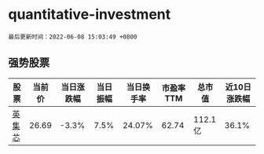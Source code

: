 # quantitative-investment

`最后更新时间：2022-06-08 15:03:49 +0800`

## 强势股票

|股票|当前价|当日涨跌幅|当日振幅|当日换手率|市盈率TTM|总市值|近10日涨跌幅|
|----|----|----|----|----|----|----|----|
|[英集芯](https://xueqiu.com/S/SH688209)|26.69|-3.3%|7.5%|24.07%|62.74|112.1亿|36.1%|
